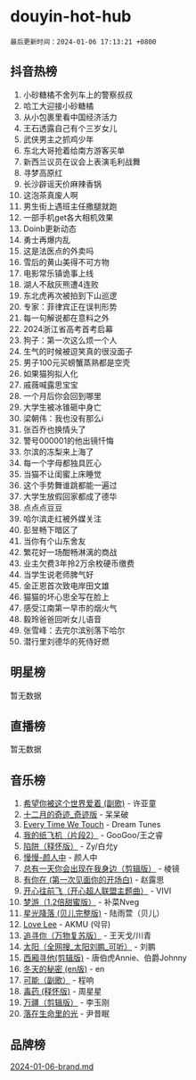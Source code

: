 # douyin-hot-hub

`最后更新时间：2024-01-06 17:13:21 +0800`

## 抖音热榜

1. 小砂糖橘不舍列车上的警察叔叔
1. 哈工大迎接小砂糖橘
1. 从小包裹里看中国经济活力
1. 王石透露自己有个三岁女儿
1. 武侠男主之抓鸡少年
1. 东北大哥抢着给南方游客买单
1. 新西兰议员在议会上表演毛利战舞
1. 寻梦高原红
1. 长沙辟谣天价麻辣香锅
1. 这泡茶真废人啊
1. 男生街上遇班主任撒腿就跑
1. 一部手机get各大相机效果
1. Doinb更新动态
1. 勇士再爆内乱
1. 这是法医点的外卖吗
1. 雪后的黄山美得不可方物
1. 电影常乐镇诡事上线
1. 湖人不敌灰熊遭4连败
1. 东北虎再次被拍到下山巡逻
1. 专家：菲律宾正在误判形势
1. 每一句解说都在意料之外
1. 2024浙江省高考首考启幕
1. 狗子：第一次这么烦一个人
1. 生气的时候被逗笑真的很没面子
1. 男子100元买螃蟹蒸熟都是空壳
1. 如果猫狗拟人化
1. 戚薇喊露思宝宝
1. 一个月后你会回到哪里
1. 大学生被冰锥砸中身亡
1. 梁朝伟：我也没有那么i
1. 张百乔也换情头了
1. 警号000001的他出镜忏悔
1. 尔滨的冻梨来上海了
1. 每一个字母都独具匠心
1. 当猫不让闺蜜上床睡觉
1. 这个手势舞谁跳都能一遍过
1. 大学生放假回家都成了德华
1. 点点点豆豆
1. 哈尔滨走红被外媒关注
1. 彭昱畅下暗区了
1. 当你有个山东舍友
1. 繁花好一场酣畅淋漓的商战
1. 业主欠费3年拎2万余枚硬币缴费
1. 当学生说老师脾气好
1. 金正恩首次致电岸田文雄
1. 猫猫的坏心思全写在脸上
1. 感受江南第一早市的烟火气
1. 毅玲爸爸回听女儿语音
1. 张雪峰：去完尔滨别落下哈尔
1. 潜行里刘德华的死侍好燃

## 明星榜

暂无数据

## 直播榜

暂无数据

## 音乐榜

1. [希望你被这个世界爱着 (副歌)](https://sf86-cdn-tos.douyinstatic.com/obj/tos-cn-ve-2774/oUHCmWQfZlE3QQBKBeD8rCFLpJzPgCpImhsxMt) - 许亚童
1. [十二月的奇迹_奇迹版](https://sf6-cdn-tos.douyinstatic.com/obj/tos-cn-ve-2774/oMslvA9FBzGMGHnyUuoiiUjtIAXfMz6tzwByW8) - 呆呆破
1. [Every Time We Touch](https://sf86-cdn-tos.douyinstatic.com/obj/tos-cn-ve-2774/ogN6lUKQeBBfEVhIOMikG1CcJjugxk1tztZyhP) - Dream Tunes
1. [我的纸飞机（片段2）](https://sf86-cdn-tos.douyinstatic.com/obj/tos-cn-ve-2774/oM2ZrKcg2CD5AeRB2gkeXOFB1IxAGJdZPazYHf) - GooGoo/王之睿
1. [陷阱（释怀版）](https://sf86-cdn-tos.douyinstatic.com/obj/tos-cn-ve-2774/oE8C21LeZrzKLDFfQYgMzx4GAIHageG5IzayY7) - Zy/白允y
1. [慢慢-颜人中](https://sf86-cdn-tos.douyinstatic.com/obj/tos-cn-ve-2774/ocjHNfBXdBxQNC8ZGAeoLMFTUgtBg8bkExunDC) - 颜人中
1. [总有一天你会出现在我身边（剪辑版）](https://sf86-cdn-tos.douyinstatic.com/obj/tos-cn-ve-2774/oMLsHwhWW7CYoAhoWB9EXUQIzNBsfAJxpAoxCU) - 棱镜
1. [有你在 (第一次见面你的开场白)](https://sf86-cdn-tos.douyinstatic.com/obj/tos-cn-ve-2774/oAthrQ3ClJBfI57uBoFEgNDYtNCZ0TSYQQfxQ0) - 赵露思
1. [开心往前飞（开心超人联盟主题曲）](https://sf6-cdn-tos.douyinstatic.com/obj/tos-cn-ve-2774/9d8fb7c82cf1421fb93a9fe925275e0a) - VIVI
1. [梦游（1.2倍甜蜜版）](https://sf86-cdn-tos.douyinstatic.com/obj/tos-cn-ve-2774/o4gyAUm8hwufoEABmwVIiQtHsFuGzAEEWtNMzo) - 补菜Nveg
1. [星光降落 (贝儿完整版)](https://sf3-cdn-tos.douyinstatic.com/obj/tos-cn-ve-2774/okwB9hAwyAtsFFkFBzAX1hOOfQuIoMNs0W2Mwr) - 陆雨萱（贝儿）
1. [Love Lee](https://sf86-cdn-tos.douyinstatic.com/obj/tos-cn-ve-2774/o05GbkJGbCBTdDnMtB0fwOYgkeZp23vrWQDQBS) - AKMU (악뮤)
1. [追寻你（万物复苏版）](https://sf6-cdn-tos.douyinstatic.com/obj/tos-cn-ve-2774/oYeAZJsbjIDit9APmBg8u6uDUQnHmoCf3gbo74) - 王天戈/川青
1. [太阳（全网搜_太阳刘鹏_可听）](https://sf86-cdn-tos.douyinstatic.com/obj/tos-cn-ve-2774/ogWbyIQnlBFImVbeDocRdCIYtBHlbJXgfZMvgz) - 刘鹏
1. [西厢寻他(剪辑版)](https://sf6-cdn-tos.douyinstatic.com/obj/tos-cn-ve-2774/oUsAVfAQKlRNxEv5qxvIB8o5qmIWUcXbzJKJhw) - 唐伯虎Annie、伯爵Johnny
1. [冬天的秘密 (en版)](https://sf86-cdn-tos.douyinstatic.com/obj/tos-cn-ve-2774/okIuMHDdzyf3FjGK4Lphe1vfHcQaPIHAg0Z4CR) - en
1. [可能（副歌）](https://sf6-cdn-tos.douyinstatic.com/obj/tos-cn-ve-2774/cde1731888894259b333569393c2fb51) - 程响
1. [毒药 (释怀版)](https://sf86-cdn-tos.douyinstatic.com/obj/tos-cn-ve-2774/oYILMEAzspdZBIzy4frJNB8ZHPHWAhiwowd4Ad) - 周星星
1. [万疆（剪辑版）](https://sf6-cdn-tos.douyinstatic.com/obj/tos-cn-ve-2774/ooG7oVgFlDTelKCjCsTTobQvbdtj1BBQXnfZd8) - 李玉刚
1. [落在生命里的光](https://sf3-cdn-tos.douyinstatic.com/obj/tos-cn-ve-2774/d9ffa8c090124ea58bb10df9b510c01d) - 尹昔眠

## 品牌榜

[2024-01-06-brand.md](2024-01-06-brand.md)
